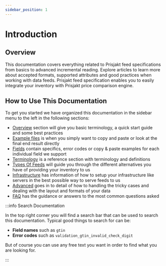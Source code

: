 ```yaml
---
sidebar_position: 1
---
```


# Introduction

## Overview

This documentation covers everything related to Prisjakt feed specifications from basics to advanced incremental reading. Explore articles to learn more about accepted formats, supported attributes and good practices when working with data feeds. Prisjakt feed specification enables you to easily integrate your inventory with Prisjakt price comparison engine.
 
## How to Use This Documentation

To get you started we have organized this documentation in the sidebar menu to the left in the following sections:

- [Overview](/docs/overview) section will give you basic terminology, a  quick start guide and some best practices
- [Example files](/docs/examples) is when you simply want to copy and paste or look at the final end result directly
- [Fields](/docs/fields) contain specifics, error codes or copy & paste examples for each individual field we support
- [Terminology](/docs/terminology) is a reference section with terminology and definitions
- [Types Of Feeds](/docs/types-of-feeds) will guide you through the different alternatives you have of providing your inventory to us
- [Infrastructure](/docs/infrastructure) has information of how to setup your infrastructure like servers in the best possible way to serve feeds to us
- [Advanced](/docs/advanced) goes in to detail of how to handling the tricky cases and dealing with the layout and formats of your data
- [FAQ](/faq.md) has the guidance or answers to the most common questions asked
  

:::info Search Documentation

In the top right corner you will find a search bar that can be used to search this documentation. Typical good things to search for can be:

- **Field names** such as `gtin`
- **Error codes** such as `validation_gtin_invalid_check_digit`

But of course you can use any free text you want in order to find what you are looking for.

:::
